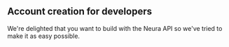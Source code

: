 ## Account creation for developers

We're delighted that you want to build with the Neura API so we've tried to make it as easy possible.

